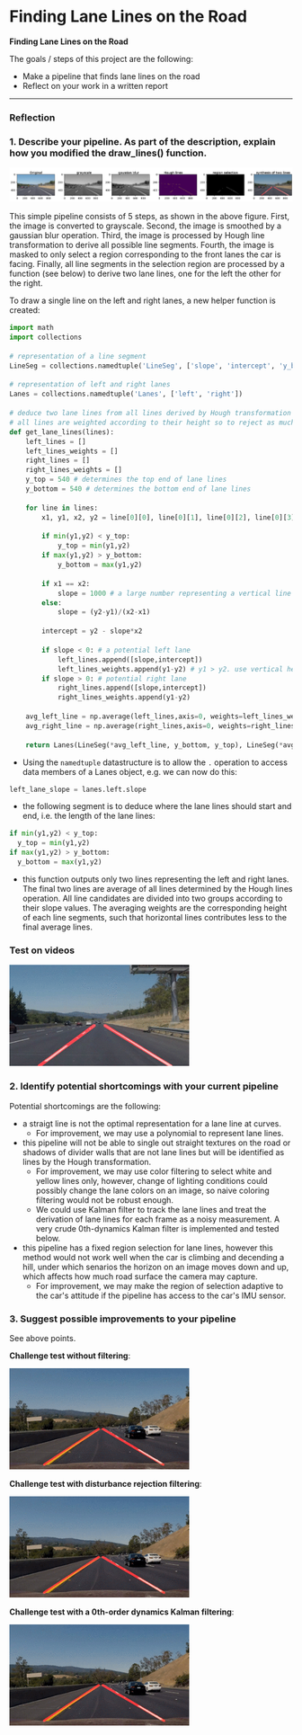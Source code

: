 # **Finding Lane Lines on the Road** 

**Finding Lane Lines on the Road**

The goals / steps of this project are the following:
* Make a pipeline that finds lane lines on the road
* Reflect on your work in a written report


[//]: # (Image References)

[image1]: ./examples/grayscale.jpg "Grayscale"

---

### Reflection

### 1. Describe your pipeline. As part of the description, explain how you modified the draw_lines() function.

![pipeline](./pipeline.png)

This simple pipeline consists of 5 steps, as shown in the above figure. First, the image is converted to grayscale. Second, the image is smoothed by a gaussian blur operation. Third, the image is processed by Hough line transformation to derive all possible line segments. Fourth, the image is masked to only select a region corresponding to the front lanes the car is facing. Finally, all line segments in the selection region are processed by a function (see below) to derive two lane lines, one for the left the other for the right.

To draw a single line on the left and right lanes, a new helper function is created: 
```python
import math
import collections

# representation of a line segment
LineSeg = collections.namedtuple('LineSeg', ['slope', 'intercept', 'y_bottom', 'y_top'])

# representation of left and right lanes
Lanes = collections.namedtuple('Lanes', ['left', 'right'])

# deduce two lane lines from all lines derived by Hough transformation
# all lines are weighted according to their height so to reject as much as possible the contribution from horizontal lines.
def get_lane_lines(lines):
    left_lines = []
    left_lines_weights = []
    right_lines = []
    right_lines_weights = []
    y_top = 540 # determines the top end of lane lines
    y_bottom = 540 # determines the bottom end of lane lines
    
    for line in lines:
        x1, y1, x2, y2 = line[0][0], line[0][1], line[0][2], line[0][3]

        if min(y1,y2) < y_top:
            y_top = min(y1,y2)
        if max(y1,y2) > y_bottom:
            y_bottom = max(y1,y2)
        
        if x1 == x2:
            slope = 1000 # a large number representing a vertical line
        else:
            slope = (y2-y1)/(x2-x1)
            
        intercept = y2 - slope*x2
        
        if slope < 0: # a potential left lane
            left_lines.append([slope,intercept])
            left_lines_weights.append(y1-y2) # y1 > y2. use vertical height as weights to reject horizontal lines
        if slope > 0: # potential right lane
            right_lines.append([slope,intercept])
            right_lines_weights.append(y1-y2) 
        
    avg_left_line = np.average(left_lines,axis=0, weights=left_lines_weights)    
    avg_right_line = np.average(right_lines,axis=0, weights=right_lines_weights)
    
    return Lanes(LineSeg(*avg_left_line, y_bottom, y_top), LineSeg(*avg_right_line, y_bottom, y_top))
```
* Using the `namedtuple` datastructure is to allow the `.` operation to access data members of a Lanes object, e.g. we can now do this:
```python
left_lane_slope = lanes.left.slope
```

* the following segment is to deduce where the lane lines should start and end, i.e. the length of the lane lines:
```python
if min(y1,y2) < y_top:
  y_top = min(y1,y2)
if max(y1,y2) > y_bottom:
  y_bottom = max(y1,y2)
```

* this function outputs only two lines representing the left and right lanes. The final two lines are average of all lines determined by the Hough lines operation. All line candidates are divided into two groups according to their slope values. The averaging weights are the corresponding height of each line segments, such that horizontal lines contributes less to the final average lines.

### Test on videos
![solideWhiteRight](./solidWhiteRight.mp4.gif)


### 2. Identify potential shortcomings with your current pipeline

Potential shortcomings are the following:
* a straigt line is not the optimal representation for a lane line at curves.
    * For improvement, we may use a polynomial to represent lane lines.
* this pipeline will not be able to single out straight textures on the road or shadows of divider walls that are not lane lines but will be identified as lines by the Hough transformation.
    * For improvement, we may use color filtering to select white and yellow lines only, however, change of lighting conditions could possibly change the lane colors on an image, so naive coloring filtering would not be robust enough.
    * We could use Kalman filter to track the lane lines and treat the derivation of lane lines for each frame as a noisy measurement. A very crude 0th-dynamics Kalman filter is implemented and tested below.
* this pipeline has a fixed region selection for lane lines, however this method would not work well when the car is climbing and decending a hill, under which senarios the horizon on an image moves down and up, which affects how much road surface the camera may capture.
    * For improvement, we may make the region of selection adaptive to the car's attitude if the pipeline has access to the car's IMU sensor.

### 3. Suggest possible improvements to your pipeline
See above points.

**Challenge test without filtering**:

![challenge](./challenge.mp4.gif)

**Challenge test with disturbance rejection filtering**:

![challengeDR](./challenge-DR-output.mp4.gif)

**Challenge test with a 0th-order dynamics Kalman filtering**:

![challengeKF](./challenge-DR-output.mp4.gif)
